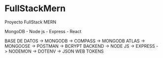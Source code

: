 # FullStackMern
Proyecto FullStack MERN

MongoDB  - Node js - Express - React 


BASE DE DATOS
-> MONGODB
-> COMPASS
-> MONGODB ATLAS
-> MONGOOSE
-> POSTMAN
-> BCRYPT
BACKEND
-> NODE JS
-> EXPRESS
-> NODEMON
-> DOTENV
-> JSON WEB TOKENS